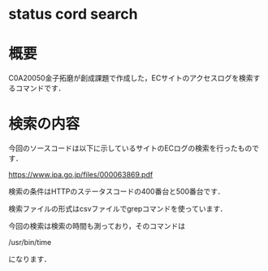 # status cord search
# 概要
C0A20050金子拓磨が創成課題で作成した，ECサイトのアクセスログを検索するコマンドです．
# 検索の内容
今回のソースコードは以下に示しているサイトのECログの検索を行ったものです．

https://www.ipa.go.jp/files/000063869.pdf

検索の条件はHTTPのステータスコードの400番台と500番台です．

検索ファイルの形式はcsvファイルでgrepコマンドを使っています．

今回の検索は検索の時間も測っており，そのコマンドは

/usr/bin/time

になります．
